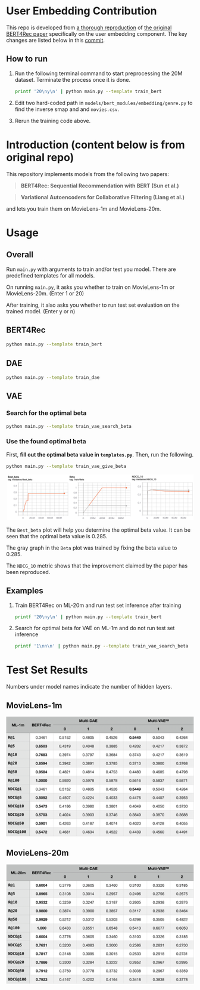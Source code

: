 # User Embedding Contribution

This repo is developed from [a thorough reproduction](https://github.com/jaywonchung/BERT4Rec-VAE-Pytorch) of [the original BERT4Rec paper](https://arxiv.org/pdf/1904.06690.pdf) specifically on the user embedding component. The key changes are listed below in this [commit](https://github.com/roundheadclassicowl/BERT4Rec/commit/8b8f31b1c41dbc2551bc392eb72ab7a81f62d916).
## How to run

1. Run the following terminal command to start preprocessing the 20M dataset. Terminate the process once it is done.

   ```bash
   printf '20\ny\n' | python main.py --template train_bert
   ```

2. Edit two hard-coded path in `models/bert_modules/embedding/genre.py` to find the inverse smap and and `movies.csv`.

3. Rerun the training code above.

# Introduction (content below is from original repo)

This repository implements models from the following two papers:

> **BERT4Rec: Sequential Recommendation with BERT (Sun et al.)**  

> **Variational Autoencoders for Collaborative Filtering (Liang et al.)**  

and lets you train them on MovieLens-1m and MovieLens-20m.

# Usage

## Overall

Run `main.py` with arguments to train and/or test you model. There are predefined templates for all models.

On running `main.py`, it asks you whether to train on MovieLens-1m or MovieLens-20m. (Enter 1 or 20)

After training, it also asks you whether to run test set evaluation on the trained model. (Enter y or n)

## BERT4Rec

```bash
python main.py --template train_bert
```

## DAE

```bash
python main.py --template train_dae
```

## VAE

### Search for the optimal beta

```bash
python main.py --template train_vae_search_beta
```

### Use the found optimal beta

First, **fill out the optimal beta value in `templates.py`**. Then, run the following.

``` bash
python main.py --template train_vae_give_beta
```

<img src=Images/vae_tensorboard.png width=800>

The `Best_beta` plot will help you determine the optimal beta value. It can be seen that the optimal beta value is 0.285.

The gray graph in the `Beta` plot was trained by fixing the beta value to 0.285.

The `NDCG_10` metric shows that the improvement claimed by the paper has been reproduced.

## Examples

1. Train BERT4Rec on ML-20m and run test set inference after training

   ```bash
   printf '20\ny\n' | python main.py --template train_bert
   ```

2. Search for optimal beta for VAE on ML-1m and do not run test set inference

   ```bash
   printf '1\nn\n' | python main.py --template train_vae_search_beta
   ```
  
# Test Set Results

Numbers under model names indicate the number of hidden layers.

## MovieLens-1m

<img src=Images/ML1m-results.png>

## MovieLens-20m

<img src=Images/ML20m-results.png>
